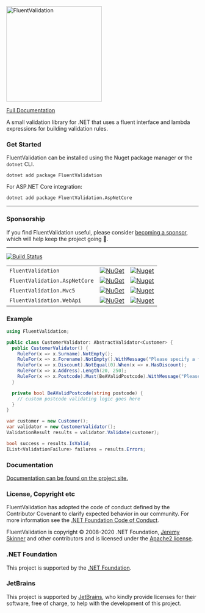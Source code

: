 <img src="https://raw.githubusercontent.com/JeremySkinner/FluentValidation/gh-pages/assets/images/logo/fluent-validation-logo.png" alt="FluentValidation" width="250px" />

[Full Documentation](https://fluentvalidation.net)

A small validation library for .NET that uses a fluent interface
and lambda expressions for building validation rules.

### Get Started
FluentValidation can be installed using the Nuget package manager or the `dotnet` CLI.

```
dotnet add package FluentValidation
```

For ASP.NET Core integration:
```
dotnet add package FluentValidation.AspNetCore
```
---
### Sponsorship
If you find FluentValidation useful, please consider [becoming a sponsor](https://github.com/sponsors/JeremySkinner), which will help keep the project going 🙏.

---
[![Build Status](https://dev.azure.com/jeremy0621/FluentValidation/_apis/build/status/FluentValidation.FluentValidation?branchName=master)](https://dev.azure.com/jeremy0621/FluentValidation/_build/latest?definitionId=5&branchName=master)

|         |       |       |
| ------- | ----- | ----- |
| `FluentValidation` | [![NuGet](https://img.shields.io/nuget/v/FluentValidation.svg)](https://nuget.org/packages/FluentValidation) | [![Nuget](https://img.shields.io/nuget/dt/FluentValidation.svg)](https://nuget.org/packages/FluentValidation) |
| `FluentValidation.AspNetCore` | [![NuGet](https://img.shields.io/nuget/v/FluentValidation.AspNetCore.svg)](https://nuget.org/packages/FluentValidation.AspNetCore) | [![Nuget](https://img.shields.io/nuget/dt/FluentValidation.AspNetCore.svg)](https://nuget.org/packages/FluentValidation.AspNetCore)
| `FluentValidation.Mvc5` | [![NuGet](https://img.shields.io/nuget/v/FluentValidation.Mvc5.svg)](https://nuget.org/packages/FluentValidation.Mvc5) | [![Nuget](https://img.shields.io/nuget/dt/FluentValidation.Mvc5.svg)](https://nuget.org/packages/FluentValidation.Mvc5)
| `FluentValidation.WebApi` | [![NuGet](https://img.shields.io/nuget/v/FluentValidation.WebApi.svg)](https://nuget.org/packages/FluentValidation.WebApi) | [![Nuget](https://img.shields.io/nuget/dt/FluentValidation.WebApi.svg)](https://nuget.org/packages/FluentValidation.WebApi)


### Example
```csharp
using FluentValidation;

public class CustomerValidator: AbstractValidator<Customer> {
  public CustomerValidator() {
    RuleFor(x => x.Surname).NotEmpty();
    RuleFor(x => x.Forename).NotEmpty().WithMessage("Please specify a first name");
    RuleFor(x => x.Discount).NotEqual(0).When(x => x.HasDiscount);
    RuleFor(x => x.Address).Length(20, 250);
    RuleFor(x => x.Postcode).Must(BeAValidPostcode).WithMessage("Please specify a valid postcode");
  }

  private bool BeAValidPostcode(string postcode) {
    // custom postcode validating logic goes here
  }
}

var customer = new Customer();
var validator = new CustomerValidator();
ValidationResult results = validator.Validate(customer);

bool success = results.IsValid;
IList<ValidationFailure> failures = results.Errors;
```

### Documentation

[Documentation can be found on the project site.](https://fluentvalidation.net)

### License, Copyright etc

FluentValidation has adopted the code of conduct defined by the Contributor Covenant to clarify expected behavior in our community.
For more information see the [.NET Foundation Code of Conduct](https://dotnetfoundation.org/code-of-conduct). 

FluentValidation is copyright &copy; 2008-2020 .NET Foundation, [Jeremy Skinner](https://jeremyskinner.co.uk) and other contributors and is licensed under the [Apache2 license](https://github.com/JeremySkinner/FluentValidation/blob/master/License.txt). 

### .NET Foundation

This project is supported by the [.NET Foundation](https://dotnetfoundation.org).

### JetBrains 

This project is supported by [JetBrains](https://www.jetbrains.com/?from=FluentValidation), who kindly provide licenses for their software, free of charge, to help with the development of this project. 
